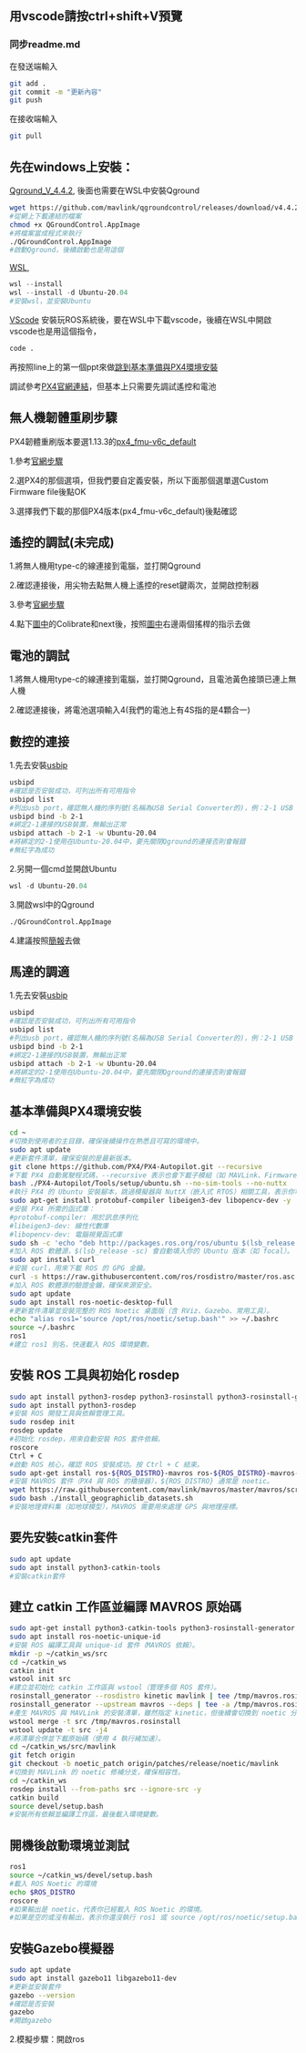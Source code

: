 ## 用vscode請按ctrl+shift+V預覽
### 同步readme.md

在發送端輸入
```bash
git add .
git commit -m "更新內容"
git push
```
在接收端輸入
```bash
git pull
```

## 先在windows上安裝：

[Qground_V_4.4.2](https://github.com/mavlink/qgroundcontrol/releases?page=1),
後面也需要在WSL中安裝Qground
```bash
wget https://github.com/mavlink/qgroundcontrol/releases/download/v4.4.2/QGroundControl.AppImage 
#從網上下載連結的檔案
chmod +x QGroundControl.AppImage
#將檔案當成程式來執行
./QGroundControl.AppImage
#啟動Qground，後續啟動也是用這個
```

[WSL](https://learn.microsoft.com/zh-tw/windows/wsl/install),
```powershell
wsl --install
wsl --install -d Ubuntu-20.04
#安裝wsl，並安裝Ubuntu
```

[VScode](https://code.visualstudio.com/)
安裝玩ROS系統後，要在WSL中下載vscode，後續在WSL中開啟vscode也是用這個指令，
```bash
code .
```

再按照line上的第一個ppt來做[跳到基本準備與PX4環境安裝](#基本準備與px4環境安裝)

調試參考[PX4官網連結](https://docs.px4.io/main/en/config_mc/)，但基本上只需要先調試遙控和電池

## 無人機韌體重刷步驟


PX4韌體重刷版本要選1.13.3的[px4_fmu-v6c_default](https://github.com/PX4/PX4-Autopilot/releases?page=3)


1.參考[官網步驟](https://docs.px4.io/main/zh/config/firmware.html)

2.選PX4的那個選項，但我們要自定義安裝，所以下面那個選單選Custom Firmware file後點OK

3.選擇我們下載的那個PX4版本(px4_fmu-v6c_default)後點確認


## 遙控的調試(未完成)

1.將無人機用type-c的線連接到電腦，並打開Qground

2.確認連接後，用尖物去點無人機上遙控的reset鍵兩次，並開啟控制器

3.參考[官網步驟](https://docs.qgroundcontrol.com/master/en/qgc-user-guide/setup_view/radio.html)

4.點下[圖中](https://docs.qgroundcontrol.com/master/assets/radio_start_setup.ojXs6A5h.jpg)的Colibrate和next後，按照[圖中](https://docs.qgroundcontrol.com/master/assets/radio_sticks_throttle.CURqTjK4.jpg)右邊兩個搖桿的指示去做



## 電池的調試


1.將無人機用type-c的線連接到電腦，並打開Qground，且電池黃色接頭已連上無人機

2.確認連接後，將電池選項輸入4(我們的電池上有4S指的是4顆合一)


## 數控的連接

1.先去安裝[usbip](https://github.com/dorssel/usbipd-win/releases?ref=geekbits)

```bash
usbipd
#確認是否安裝成功，可列出所有可用指令
usbipd list
#列出usb port，確認無人機的序列號(名稱為USB Serial Converter的)，例：2-1 USB Serial Converter，就為2-1
usbipd bind -b 2-1
#綁定2-1連接的USB裝置，無輸出正常
usbipd attach -b 2-1 -w Ubuntu-20.04
#將綁定的2-1使用在Ubuntu-20.04中，要先關閉Qground的連接否則會報錯
#無紅字為成功
```

2.另開一個cmd並開啟Ubuntu
```powershell
wsl -d Ubuntu-20.04
```

3.開啟wsl中的Qground
```bash
./QGroundControl.AppImage
```

4.建議按照[簡報](https://postimg.cc/8jjbjHz5)去做

## 馬達的調適

1.先去安裝[usbip](https://github.com/dorssel/usbipd-win/releases?ref=geekbits)

```bash
usbipd
#確認是否安裝成功，可列出所有可用指令
usbipd list
#列出usb port，確認無人機的序列號(名稱為USB Serial Converter的)，例：2-1 USB Serial Converter，就為2-1
usbipd bind -b 2-1
#綁定2-1連接的USB裝置，無輸出正常
usbipd attach -b 2-1 -w Ubuntu-20.04
#將綁定的2-1使用在Ubuntu-20.04中，要先關閉Qground的連接否則會報錯
#無紅字為成功
```

## 基本準備與PX4環境安裝

```bash
cd ~
#切換到使用者的主目錄，確保後續操作在熟悉且可寫的環境中。
sudo apt update
#更新套件清單，確保安裝的是最新版本。
git clone https://github.com/PX4/PX4-Autopilot.git --recursive
#下載 PX4 自動駕駛程式碼，--recursive 表示也會下載子模組（如 MAVLink、Firmware 等）。
bash ./PX4-Autopilot/Tools/setup/ubuntu.sh --no-sim-tools --no-nuttx
#執行 PX4 的 Ubuntu 安裝腳本，跳過模擬器與 NuttX（嵌入式 RTOS）相關工具，表示你可能只需要 ROS 與 MAVROS 的部分。
sudo apt-get install protobuf-compiler libeigen3-dev libopencv-dev -y
#安裝 PX4 所需的函式庫：
#protobuf-compiler: 用於訊息序列化
#libeigen3-dev: 線性代數庫
#libopencv-dev: 電腦視覺函式庫
sudo sh -c 'echo "deb http://packages.ros.org/ros/ubuntu $(lsb_release -sc) main" > /etc/apt/sources.list.d/ros-latest.list'
#加入 ROS 軟體源，$(lsb_release -sc) 會自動填入你的 Ubuntu 版本（如 focal）。
sudo apt install curl
#安裝 curl，用來下載 ROS 的 GPG 金鑰。
curl -s https://raw.githubusercontent.com/ros/rosdistro/master/ros.asc | sudo apt-key add -
#加入 ROS 軟體源的驗證金鑰，確保來源安全。
sudo apt update
sudo apt install ros-noetic-desktop-full
#更新套件清單並安裝完整的 ROS Noetic 桌面版（含 RViz、Gazebo、常用工具）。
echo "alias ros1='source /opt/ros/noetic/setup.bash'" >> ~/.bashrc
source ~/.bashrc
ros1
#建立 ros1 別名，快速載入 ROS 環境變數。
```

## 安裝 ROS 工具與初始化 rosdep

```bash
sudo apt install python3-rosdep python3-rosinstall python3-rosinstall-generator python3-wstool build-essential
sudo apt install python3-rosdep
#安裝 ROS 開發工具與依賴管理工具。
sudo rosdep init
rosdep update
#初始化 rosdep，用來自動安裝 ROS 套件依賴。
roscore
Ctrl + C
#啟動 ROS 核心，確認 ROS 安裝成功。按 Ctrl + C 結束。
sudo apt-get install ros-${ROS_DISTRO}-mavros ros-${ROS_DISTRO}-mavros-extras ros-${ROS_DISTRO}-mavros-msgs
#安裝 MAVROS 套件（PX4 與 ROS 的橋接器），${ROS_DISTRO} 通常是 noetic。
wget https://raw.githubusercontent.com/mavlink/mavros/master/mavros/scripts/install_geographiclib_datasets.sh
sudo bash ./install_geographiclib_datasets.sh
#安裝地理資料集（如地球模型），MAVROS 需要用來處理 GPS 與地理座標。
```

## 要先安裝catkin套件

```bash
sudo apt update
sudo apt install python3-catkin-tools
#安裝catkin套件
```

## 建立 catkin 工作區並編譯 MAVROS 原始碼

```bash
sudo apt-get install python3-catkin-tools python3-rosinstall-generator -y
sudo apt install ros-noetic-unique-id
#安裝 ROS 編譯工具與 unique-id 套件（MAVROS 依賴）。
mkdir -p ~/catkin_ws/src
cd ~/catkin_ws
catkin init 
wstool init src
#建立並初始化 catkin 工作區與 wstool（管理多個 ROS 套件）。
rosinstall_generator --rosdistro kinetic mavlink | tee /tmp/mavros.rosinstall 
rosinstall_generator --upstream mavros --deps | tee -a /tmp/mavros.rosinstall
#產生 MAVROS 與 MAVLink 的安裝清單，雖然指定 kinetic，但後續會切換到 noetic 分支。
wstool merge -t src /tmp/mavros.rosinstall
wstool update -t src -j4
#將清單合併並下載原始碼（使用 4 執行緒加速）。
cd ~/catkin_ws/src/mavlink
git fetch origin
git checkout -b noetic_patch origin/patches/release/noetic/mavlink
#切換到 MAVLink 的 noetic 修補分支，確保相容性。
cd ~/catkin_ws
rosdep install --from-paths src --ignore-src -y
catkin build
source devel/setup.bash
#安裝所有依賴並編譯工作區，最後載入環境變數。
```

## 開機後啟動環境並測試

```bash
ros1
source ~/catkin_ws/devel/setup.bash
#載入 ROS Noetic 的環境
echo $ROS_DISTRO
roscore
#如果輸出是 noetic，代表你已經載入 ROS Noetic 的環境。
#如果是空的或沒有輸出，表示你還沒執行 ros1 或 source /opt/ros/noetic/setup.bash。
```

## 安裝Gazebo模擬器
```bash
sudo apt update
sudo apt install gazebo11 libgazebo11-dev
#更新並安裝套件
gazebo --version
#確認是否安裝
gazebo
#開啟gazebo
```
2.模擬步驟：開啟ros